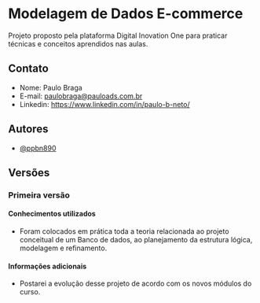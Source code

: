 # Modelagem de Dados E-commerce
Projeto proposto pela plataforma Digital Inovation One para
praticar técnicas e conceitos aprendidos nas aulas.

## Contato

- Nome: Paulo Braga
- E-mail: paulobraga@pauloads.com.br
- Linkedin: https://www.linkedin.com/in/paulo-b-neto/

## Autores

- [@ppbn890](https://github.com/ppbn890)

## Versões

### Primeira versão

#### Conhecimentos utilizados

- Foram colocados em prática toda a teoria relacionada ao projeto conceitual de um Banco de dados, ao planejamento da estrutura lógica, modelagem e refinamento.

#### Informações adicionais
- Postarei a evolução desse projeto de acordo com os novos módulos do curso.

